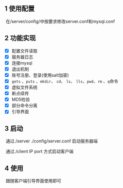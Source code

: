 ## 1 使用配置

​	在/server/config/中按要求修改server.conf和mysql.conf

## 2 功能实现

- [x] 配置文件读取
- [x] 服务器日志
- [x] 连接mysql
- [x] 退出机制
- [x] 账号注册、登录(使用salt加密)
- [x] `gets` 、`puts` 、`mkdir`、 `cd`、 `ls`、 `lls`、`pwd`、`rm` 、`q`命令
- [x] 虚拟文件系统
- [x] 断点续传
- [x] MD5检验
- [x] 部分命令分离
- [x] 引导界面

## 3 启动

​	通过./server ./config/server.conf 启动服务器端

​	通过./client IP port 方式启动客户端

## 4 使用

​	跟随客户端引导界面使用即可

